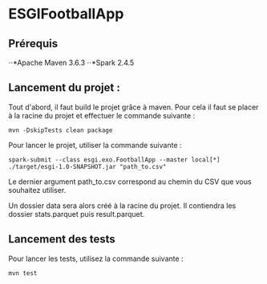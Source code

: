 # ESGIFootballApp

## Prérequis 
⋅⋅*Apache Maven 3.6.3
⋅⋅*Spark 2.4.5

## Lancement du projet : 

Tout d'abord, il faut build le projet grâce à maven.
Pour cela il faut se placer à la racine du projet et effectuer le commande suivante :
```
mvn -DskipTests clean package
```

Pour lancer le projet, utiliser la commande suivante : 
```
spark-submit --class esgi.exo.FootballApp --master local[*] ./target/esgi-1.0-SNAPSHOT.jar "path_to.csv"
```

Le dernier argument path_to.csv correspond au chemin du CSV que vous souhaitez utiliser.

Un dossier data sera alors créé à la racine du projet. Il contiendra les dossier stats.parquet puis result.parquet.

## Lancement des tests
Pour lancer les tests, utilisez la commande suivante : 
```
mvn test
```
